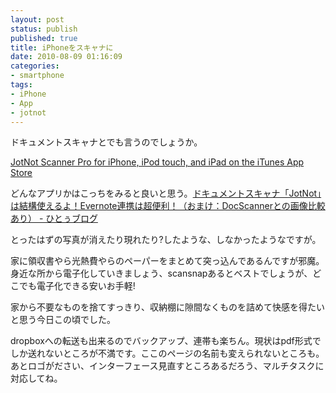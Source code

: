 ```yaml
---
layout: post
status: publish
published: true
title: iPhoneをスキャナに
date: 2010-08-09 01:16:09
categories:
- smartphone
tags:
- iPhone
- App
- jotnot
---
```

ドキュメントスキャナとでも言うのでしょうか。

<a href="http://itunes.apple.com/us/app/jotnot-scanner-pro/id307868751?mt=8">JotNot Scanner Pro for iPhone, iPod touch, and iPad on the iTunes App Store</a>

どんなアプリかはこっちをみると良いと思う。<a href="http://hitoxu.com/0918">ドキュメントスキャナ「JotNot」は結構使えるよ！Evernote連携は超便利！（おまけ：DocScannerとの画像比較あり） - ひとぅブログ</a>

とったはずの写真が消えたり現れたり?したような、しなかったようなですが。

家に領収書やら光熱費やらのペーパーをまとめて突っ込んであるんですが邪魔。身近な所から電子化していきましょう、scansnapあるとベストでしょうが、どこでも電子化できる安いお手軽!

家から不要なものを捨てすっきり、収納棚に隙間なくものを詰めて快感を得たいと思う今日この頃でした。

dropboxへの転送も出来るのでバックアップ、連帯も楽ちん。現状はpdf形式でしか送れないところが不満です。ここのページの名前も変えられないところも。あとロゴがださい、インターフェース見直すところあるだろう、マルチタスクに対応してね。
